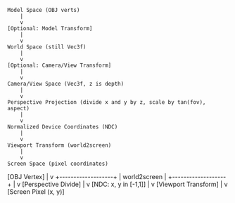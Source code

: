     Model Space (OBJ verts)
        |
        v
    [Optional: Model Transform]
        |
        v
    World Space (still Vec3f)
        |
        v
    [Optional: Camera/View Transform]
        |
        v
    Camera/View Space (Vec3f, z is depth)
        |
        v
    Perspective Projection (divide x and y by z, scale by tan(fov), aspect)
        |
        v
    Normalized Device Coordinates (NDC)
        |
        v
    Viewport Transform (world2screen)
        |
        v
    Screen Space (pixel coordinates)



   [OBJ Vertex]
        |
        v
   +-------------------+
   |   world2screen    |
   +-------------------+
        |
        v
   [Perspective Divide]
        |
        v
   [NDC: x, y in [-1,1]]
        |
        v
   [Viewport Transform]
        |
        v
   [Screen Pixel (x, y)]